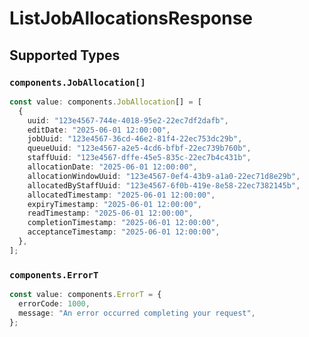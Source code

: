 # ListJobAllocationsResponse


## Supported Types

### `components.JobAllocation[]`

```typescript
const value: components.JobAllocation[] = [
  {
    uuid: "123e4567-744e-4018-95e2-22ec7df2dafb",
    editDate: "2025-06-01 12:00:00",
    jobUuid: "123e4567-36cd-46e2-81f4-22ec753dc29b",
    queueUuid: "123e4567-a2e5-4cd6-bfbf-22ec739b760b",
    staffUuid: "123e4567-dffe-45e5-835c-22ec7b4c431b",
    allocationDate: "2025-06-01 12:00:00",
    allocationWindowUuid: "123e4567-0ef4-43b9-a1a0-22ec71d8e29b",
    allocatedByStaffUuid: "123e4567-6f0b-419e-8e58-22ec7382145b",
    allocatedTimestamp: "2025-06-01 12:00:00",
    expiryTimestamp: "2025-06-01 12:00:00",
    readTimestamp: "2025-06-01 12:00:00",
    completionTimestamp: "2025-06-01 12:00:00",
    acceptanceTimestamp: "2025-06-01 12:00:00",
  },
];
```

### `components.ErrorT`

```typescript
const value: components.ErrorT = {
  errorCode: 1000,
  message: "An error occurred completing your request",
};
```

